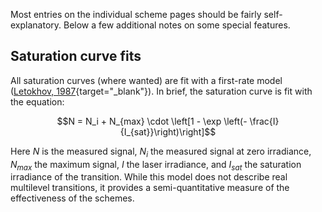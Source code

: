 Most entries on the individual scheme pages should be fairly self-explanatory.
Below a few additional notes on some special features.

## Saturation curve fits

All saturation curves (where wanted) are fit with a first-rate model 
([Letokhov, 1987](https://www.sciencedirect.com/book/9780124443204/laser-photoionization-spectroscopy){target="_blank"}).
In brief, the saturation curve is fit with the equation:

$$N = N_i + N_{max} \cdot \left[1 - \exp \left(- \frac{I}{I_{sat}}\right)\right]$$

Here $N$ is the measured signal, 
$N_i$ the measured signal at zero irradiance, 
$N_{max}$ the maximum signal, 
$I$ the laser irradiance, 
and $I_{sat}$ the saturation irradiance of the transition. 
While this model does not describe real multilevel transitions, 
it provides a semi-quantitative measure of the effectiveness of the schemes.
